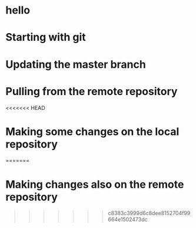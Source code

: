 # hello

# Starting with git

# Updating the master branch

# Pulling from the remote repository

<<<<<<< HEAD
# Making some changes on the local repository
=======
# Making changes also on the remote repository
>>>>>>> c8383c3999d6c8dee8152704f99664e1502473dc
